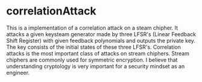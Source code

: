 # correlationAttack
This is a implementation of a correlation attack on a steam chipher. It attacks a given keysteam generator made by three LFSR's (Linear Feedback Shift Register) with given feedback polynomials and outputs the private key. The key consists of the initial states of these three LFSR's.
Correlation attacks is the most important class of attacks on stream chiphers. Stream chiphers are commonly used for symmetric encryption. I believe that understanding cryptology is very important for a security mindset as an engineer. 
